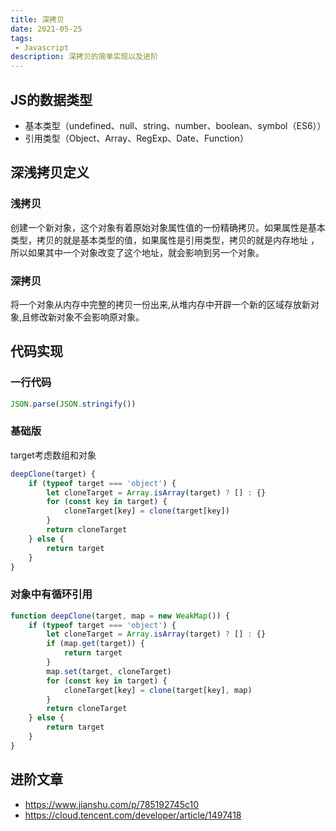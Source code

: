 ```yaml
---
title: 深拷贝
date: 2021-05-25
tags:
 - Javascript
description: 深拷贝的简单实现以及进阶
---
```

## JS的数据类型

* 基本类型（undefined、null、string、number、boolean、symbol（ES6））
* 引用类型（Object、Array、RegExp、Date、Function）

## 深浅拷贝定义
### 浅拷贝
创建一个新对象，这个对象有着原始对象属性值的一份精确拷贝。如果属性是基本类型，拷贝的就是基本类型的值，如果属性是引用类型，拷贝的就是内存地址 ，所以如果其中一个对象改变了这个地址，就会影响到另一个对象。
### 深拷贝
将一个对象从内存中完整的拷贝一份出来,从堆内存中开辟一个新的区域存放新对象,且修改新对象不会影响原对象。
## 代码实现
### 一行代码
``` js
JSON.parse(JSON.stringify())
```
### 基础版
target考虑数组和对象
``` js
deepClone(target) {
    if (typeof target === 'object') {
        let cloneTarget = Array.isArray(target) ? [] : {}
        for (const key in target) {
            cloneTarget[key] = clone(target[key])
        }
        return cloneTarget
    } else {
        return target
    }
}
```
### 对象中有循环引用
``` js
function deepClone(target, map = new WeakMap()) {
    if (typeof target === 'object') {
        let cloneTarget = Array.isArray(target) ? [] : {}
        if (map.get(target)) {
            return target
        }
        map.set(target, cloneTarget)
        for (const key in target) {
            cloneTarget[key] = clone(target[key], map)
        }
        return cloneTarget
    } else {
        return target
    }
}
```
## 进阶文章
* <https://www.jianshu.com/p/785192745c10>
* <https://cloud.tencent.com/developer/article/1497418>
